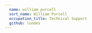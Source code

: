 ```yaml
---
  name: william purcell
  sort_name: William Purcell
  occupation_title: Technical Support
  github: londes
---
```

